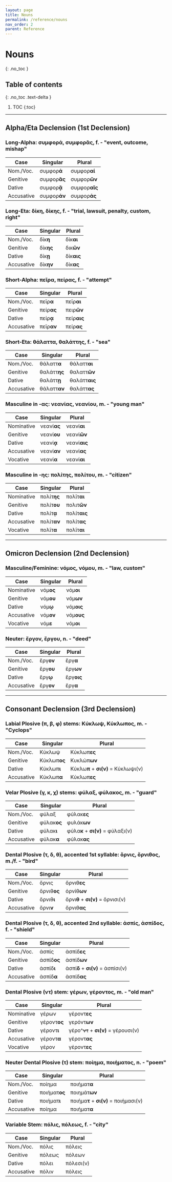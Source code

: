 ```yaml
---
layout: page
title: Nouns
permalink: /reference/nouns
nav_order: 2
parent: Reference
---
```


# Nouns
{: .no_toc }

## Table of contents
{: .no_toc .text-delta }

1. TOC
{:toc}

***

## Alpha/Eta Declension (1st Declension)

### Long-Alpha: συμφορά, συμφορᾶς, f. - "event, outcome, mishap"

| Case      | Singular |Plural |
| ----------- | ----------- | ----------- |
| Nom./Voc.    | συμφορ**ά**       | συμφορ**αί**       |
| Genitive   | συμφορ**ᾶς**        | συμφορ**ῶν**       |
| Dative   | συμφορ**ᾷ**        | συμφορ**αῖς**      |
| Accusative   | συμφορ**άν**        | συμφορ**άς**      |

### Long-Eta: δίκη, δίκης, f. - "trial, lawsuit, penalty, custom, right"

| Case      | Singular |Plural |
| ----------- | ----------- | ----------- |
| Nom./Voc.    | δίκ**η**       | δίκ**αι**       |
| Genitive   | δίκ**ης**        | δικ**ῶν**       |
| Dative   | δίκ**ῃ**        | δίκ**αις**      |
| Accusative   | δίκ**ην**        | δίκ**ας**      |

### Short-Alpha: πεῖρα, πείρας, f. - "attempt"

| Case      | Singular |Plural |
| ----------- | ----------- | ----------- |
| Nom./Voc.    | πεῖρ**α**       | πεῖρ**αι**       |
| Genitive   | πείρ**ας**        | πειρ**ῶν**       |
| Dative   | πείρ**ᾳ**        | πείρ**αις**      |
| Accusative   | πεῖρ**αν**        | πείρ**ας**      |

### Short-Eta: θάλαττα, θαλάττης, f. - "sea"

| Case      | Singular |Plural |
| ----------- | ----------- | ----------- |
| Nom./Voc.    | θάλαττ**α**       | θάλαττ**αι**        |
| Genitive   | θαλάττ**ης**        | θαλαττ**ῶν**       |
| Dative   | θαλάττ**ῃ**         | θαλάττ**αις**      |
| Accusative   | θάλαττ**αν**         | θαλάττ**ας**      |

### Masculine in -ας: νεανίας, νεανίου, m. - "young man"

| Case      | Singular |Plural |
| ----------- | ----------- | ----------- |
| Nominative    | νεανί**ας**       | νεανί**αι**        |
| Genitive   | νεανί**ου**        | νεανί**ῶν**       |
| Dative   | νεανί**ᾳ**         | νεανί**αις**      |
| Accusative   | νεανί**αν**         | νεανί**ας**      |
| Vocative | νεανί**α**  |  νεανί**αι** |

### Masculine in -ης: πολίτης, πολίτου, m. - "citizen"

| Case      | Singular |Plural |
| ----------- | ----------- | ----------- |
| Nominative    | πολίτ**ης**       | πολῖτ**αι**        |
| Genitive   | πολίτ**ου**        | πολιτ**ῶν**       |
| Dative   | πολίτ**ᾳ**         | πολίτ**αις**      |
| Accusative   | πολίτ**αν**         | πολίτ**ας**      |
| Vocative | πολῖτ**α**  |  πολῖτ**αι** |

***

## Omicron Declension (2nd Declension)

### Masculine/Feminine: νόμος, νόμου, m. - "law, custom"

| Case      | Singular |Plural |
| ----------- | ----------- | ----------- |
| Nominative    | νόμ**ος**       | νόμ**οι**        |
| Genitive   | νόμ**ου**        | νόμ**ων**       |
| Dative   | νόμ**ῳ**         | νόμ**οις**      |
| Accusative   | νόμ**ον**         | νόμ**ους**      |
| Vocative | νόμ**ε**  |  νόμ**οι** |

### Neuter: ἔργον, ἔργου, n. - "deed"

| Case      | Singular |Plural |
| ----------- | ----------- | ----------- |
| Nom./Voc.    | ἔργ**ον**       | ἔργ**α**        |
| Genitive   | ἔργ**ου**        | ἔργ**ων**       |
| Dative   | ἔργ**ῳ**         | ἔργ**οις**      |
| Accusative   | ἔργ**ον**         | ἔργ**α**      |

***

## Consonant Declension (3rd Declension)

### Labial Plosive (π, β, φ) stems: Κύκλωψ, Κύκλωπος, m. - "Cyclops"

| Case      | Singular |Plural |
| ----------- | ----------- | ----------- |
| Nom./Voc.    | Κύκλωψ       | Κύκλωπ**ες**        |
| Genitive   | Κύκλωπ**ος**       | Κυκλώπ**ων**       |
| Dative   | Κύκλωπ**ι**         | Κύκλω**π** + **σι(ν)** = Κύκλωψι(ν)      |
| Accusative   | Κύκλωπ**α**         | Κύκλωπ**ες**     |

### Velar Plosive (γ, κ, χ) stems: φύλαξ, φύλακος, m. - "guard"

| Case      | Singular |Plural |
| ----------- | ----------- | ----------- |
| Nom./Voc.    | φύλαξ       | φύλακ**ες**        |
| Genitive   | φύλακ**ος**       | φυλάκ**ων**       |
| Dative   | φύλακ**ι**         | φύλα**κ** + **σι(ν)** = φύλαξι(ν)      |
| Accusative   | φύλακ**α**         | φύλακ**ας**     |

### Dental Plosive (τ, δ, θ), accented 1st syllable: ὄρνις, ὄρνιθος, m./f. - "bird"

| Case      | Singular |Plural |
| ----------- | ----------- | ----------- |
| Nom./Voc.    | ὄρνις       | ὄρνιθ**ες**        |
| Genitive   | ὄρνιθ**ος**       | ὀρνίθ**ων**       |
| Dative   | ὄρνιθ**ι**         | ὄρνι**θ** + **σι(ν)** = ὄρνισι(ν)      |
| Accusative   | ὄρνι**ν**         | ὄρνιθ**ας**     |

### Dental Plosive (τ, δ, θ), accented 2nd syllable: ἀσπίς, ἀσπίδος, f. - "shield"

| Case      | Singular |Plural |
| ----------- | ----------- | ----------- |
| Nom./Voc.    | ἀσπίς       | ἀσπίδ**ες**        |
| Genitive   | ἀσπίδ**ος**       | ἀσπίδ**ων**       |
| Dative   | ἀσπίδ**ι**         | ἀσπί**δ** + **σι(ν)** = ἀσπίσι(ν)      |
| Accusative   | ἀσπίδ**α**         | ἀσπίδ**ας**     |

### Dental Plosive (ντ) stem: γέρων, γέροντος, m. - "old man"

| Case      | Singular |Plural |
| ----------- | ----------- | ----------- |
| Nominative    | γέρων       | γέροντ**ες**        |
| Genitive   | γέροντ**ος**       | γερόντ**ων**       |
| Dative   | γέροντ**ι**         | γέρo^~~ντ~~ + **σι(ν)** = γέρουσι(ν)      |
| Accusative   | γέροντ**α**         | γέροντ**ας**     |
| Vocative | γέρον | γέροντ**ες** |

### Neuter Dental Plosive (τ) stem: ποίημα, ποιήματος, n. - "poem"

| Case      | Singular |Plural |
| ----------- | ----------- | ----------- |
| Nom./Voc.    | ποίημα       | ποιήματ**α**        |
| Genitive   | ποιήματ**ος**       | ποιημάτ**ων**       |
| Dative   | ποιήματ**ι**         | ποιήμα**τ** + **σι(ν)** = ποιήμασι(ν)      |
| Accusative   | ποίημα         | ποιήματ**α**     |

### Variable Stem: πόλις, πόλεως, f. - "city"

| Case      | Singular |Plural |
| ----------- | ----------- | ----------- |
| Nom./Voc.    | πόλις       | πόλεις        |
| Genitive   | πόλεως       | πόλεων       |
| Dative   | πόλει         | πόλεσι(ν)      |
| Accusative   | πόλιν         | πόλεις     |
